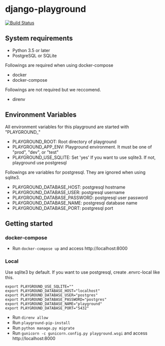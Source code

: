 # django-playground

[![Build Status](https://travis-ci.org/zakuro9715/django-playground.svg?branch=master)](https://travis-ci.org/zakuro9715/django-playground)
## System requirements

- Python 3.5 or later
- PostgreSQL or SQLite

Followings are required when using docker-compose

- docker
- docker-compose

Followings are not required but we reccomend.

- direnv

## Environment Variables

All environment variables for this playground are started with "PLAYGROUND_"

- PLAYGROUND_ROOT: Root directory of playground
- PLAYGROUND_APP_ENV: Playground environment. It must be one of "prod", "dev", or "test"
- PLAYGROUND_USE_SQLITE: Set 'yes' If you want to use sqlite3. If not, playground use postgresql

Followings are variables for postgresql. They are ignored when using sqlite3.

- PLAYGROUND_DATABASE_HOST: postgresql hostname
- PLAYGROUND_DATABASE_USER: postgresql username
- PLAYGROUND_DATABASE_PASSWORD: postgresql user password
- PLAYGROUND_DATABASE_NAME: postgresql database name
- PLAYGROUND_DATABASE_PORT: postgresql port

## Getting started

### docker-compose

- Run `docker-compose up` and access http://localhost:8000

### Local

Use sqlite3 by default. If you want to use postgresql, create .envrc-local like this.

```
export PLAYGROUND_USE_SQLITE=""
export PLAYGROUND_DATABASE_HOST="localhost"
export PLAYGROUND_DATABASE_USER="postgres"
export PLAYGROUND_DATABASE_PASSWORD="postgres"
export PLAYGROUND_DATABASE_NAME="playground"
export PLAYGROUND_DATABASE_PORT="5432"
```

- Run `direnv allow`
- Run `playground-pip-install`
- Run `python manage.py migrate`
- Run `gunicorn -c gunicorn.config.py playground.wsgi` and access http://localhost:8000
